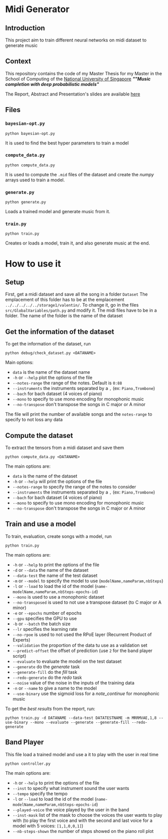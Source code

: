 # Midi Generator

## Introduction

This project aim to train different neural networks on midi dataset to
generate music

## Context

This repository contains the code of my Master Thesis for my Master in the School of Computing of the [National University of Singapore](https://www.comp.nus.edu.sg/) ***""Music completion with deep probabilistic models"***

The Report, Abstract and Presentation's slides are available [here](https://github.com/ValentinVignal/Dissertation-Report)

## Files

### `bayesian-opt.py`

```
python bayesian-opt.py
```

It is used to find the best hyper parameters to train a model

### `compute_data.py`

```
python compute_data.py
```

It is used to compute the `.mid` files of the dataset and create the
*numpy* arrays used to train a model.

### `generate.py`

```
python generate.py
```

Loads a trained model and generate music from it.

### `train.py`

```
python train.py
```

Creates or loads a model, train it, and also generate music at the end.

# How to use it

## Setup

First, get a midi dataset and save all the song in a folder `Dataset`
The emplacement of this folder has to be at the emplacement `../../../../../storage1/valentin/`. 
To change it, go in the files `src/GlobalVariables/path.py` and modify it.
The midi files have to be in a folder.
The name of the folder is the name of the dataset

## Get the information of the dataset

To get the information of the dataset, run

```
python debug/check_dataset.py <DATANAME>
```

Main options:
- `data` is the name of the dataset name
- `-h` or `--help` plot the options of the file
- `--notes-range` the range of the notes. Default is `0:88`
- `--instruments` the instruments separated by a `,` (ex: `Piano,Trombone`)
- `--bach` for bach dataset (4 voices of piano)
- `--mono` to specify to use mono encoding for monophonic music
- `--no-transpose` don't transpose the songs in C major or A minor

The file will print the number of available songs and the `notes-range` to specify to not loss any data

## Compute the dataset

To extract the tensors from a midi dataset and save them

```
python compute_data.py <DATANAME>
```

The main options are:
- `data` is the name of the dataset
- `-h` or `--help` will print the options of the file
- `--notes-range` to specify the range of the notes to consider
- `--instruments` the instruments separated by a `,` (ex: `Piano,Trombone`)
- `--bach` for bach dataset (4 voices of piano)
- `--mono` to specify to use mono encoding for monophonic music
- `--no-transpose` don't transpose the songs in C major or A minor

## Train and use a model

To train, evaluation, create songs with a model, run

```
python train.py
```

The main options are:
- `-h` or `--help` to print the options of the file
- `-d` or `--data` the name of the dataset
- `--data-test` the name of the test dataset
- `-m` or `--model` to specify the model to use (`modelName,nameParam,nbSteps`)
- `-l` or `--load` to load the id of the model (`name-modelName,nameParam,nbSteps-epochs-id`)
- `--mono` is used to use a monophonic dataset
- `--no-transposed` is used to not use a transpose dataset (to C major or A minor)
- `-e` or `--epochs` number of epochs
- `--gpu` specifies the GPU to use
- `-b` or `--batch` the batch size
- `--lr` specifies the learning rate
- `--no-rpoe` is used to not used the RPoE layer (Recurrent Product of Experts)
- `--validation` the proportion of the data tu use as a validation set
- `--predict-offset` the offset of prediction (use `2` for the band player script)
- `--evaluate` to evaluate the model on the test dataset
- `--generate` do the _generate_ task
- `--generate-fill` do the _fill_ task
- `--redo-generate` do the _redo_ task
- `--noise` value of the noise in the inputs of the training data
- `-n` or `--name` to give a name to the model
- `--use-binary` use the sigmoid loss for a _note\_continue_ for monophonic music

To get the _best results_ from the report, run:

```
python train.py -d DATANAME --data-test DATATESTNAME -m MRRMVAE,1,8 --use-binary --mono --evaluate --generate --generate-fill --redo-generate
```

## Band Player

This file load a trained model and use a it to play with the user in real time

```
python controller.py
```

The main options are:
- `-h` or `--help` to print the options of the file
- `--inst` to specify what instrument sound the user wants
- `--tempo` specify the tempo
- `-l` or `--load` to load the id of the model (`name-modelName,nameParam,nbSteps-epochs-id`)
- `--played-voice` the voice played by the user in the band
- `--inst-mask` list of the mask to choose the voices the user wants to play with
(to play the first voice and with the second and last voice for a model with 5 voices: `[1,1,0,0,1]`)
- `--nb-steps-shown` the number of steps showed on the piano roll plot
